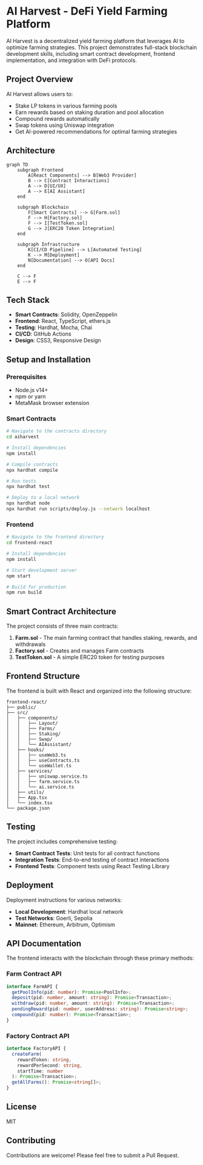 # AI Harvest - DeFi Yield Farming Platform

AI Harvest is a decentralized yield farming platform that leverages AI to optimize farming strategies. This project demonstrates full-stack blockchain development skills, including smart contract development, frontend implementation, and integration with DeFi protocols.

## Project Overview

AI Harvest allows users to:
- Stake LP tokens in various farming pools
- Earn rewards based on staking duration and pool allocation
- Compound rewards automatically
- Swap tokens using Uniswap integration
- Get AI-powered recommendations for optimal farming strategies

## Architecture

```mermaid
graph TD
    subgraph Frontend
        A[React Components] --> B[Web3 Provider]
        B --> C[Contract Interactions]
        A --> D[UI/UX]
        A --> E[AI Assistant]
    end
    
    subgraph Blockchain
        F[Smart Contracts] --> G[Farm.sol]
        F --> H[Factory.sol]
        F --> I[TestToken.sol]
        G --> J[ERC20 Token Integration]
    end
    
    subgraph Infrastructure
        K[CI/CD Pipeline] --> L[Automated Testing]
        K --> M[Deployment]
        N[Documentation] --> O[API Docs]
    end
    
    C --> F
    E --> F
```

## Tech Stack

- **Smart Contracts**: Solidity, OpenZeppelin
- **Frontend**: React, TypeScript, ethers.js
- **Testing**: Hardhat, Mocha, Chai
- **CI/CD**: GitHub Actions
- **Design**: CSS3, Responsive Design

## Setup and Installation

### Prerequisites

- Node.js v14+
- npm or yarn
- MetaMask browser extension

### Smart Contracts

```bash
# Navigate to the contracts directory
cd aiharvest

# Install dependencies
npm install

# Compile contracts
npx hardhat compile

# Run tests
npx hardhat test

# Deploy to a local network
npx hardhat node
npx hardhat run scripts/deploy.js --network localhost
```

### Frontend

```bash
# Navigate to the frontend directory
cd frontend-react

# Install dependencies
npm install

# Start development server
npm start

# Build for production
npm run build
```

## Smart Contract Architecture

The project consists of three main contracts:

1. **Farm.sol** - The main farming contract that handles staking, rewards, and withdrawals
2. **Factory.sol** - Creates and manages Farm contracts
3. **TestToken.sol** - A simple ERC20 token for testing purposes

## Frontend Structure

The frontend is built with React and organized into the following structure:

```
frontend-react/
├── public/
├── src/
│   ├── components/
│   │   ├── Layout/
│   │   ├── Farms/
│   │   ├── Staking/
│   │   ├── Swap/
│   │   └── AIAssistant/
│   ├── hooks/
│   │   ├── useWeb3.ts
│   │   ├── useContracts.ts
│   │   └── useWallet.ts
│   ├── services/
│   │   ├── uniswap.service.ts
│   │   ├── farm.service.ts
│   │   └── ai.service.ts
│   ├── utils/
│   ├── App.tsx
│   └── index.tsx
└── package.json
```

## Testing

The project includes comprehensive testing:

- **Smart Contract Tests**: Unit tests for all contract functions
- **Integration Tests**: End-to-end testing of contract interactions
- **Frontend Tests**: Component tests using React Testing Library

## Deployment

Deployment instructions for various networks:

- **Local Development**: Hardhat local network
- **Test Networks**: Goerli, Sepolia
- **Mainnet**: Ethereum, Arbitrum, Optimism

## API Documentation

The frontend interacts with the blockchain through these primary methods:

### Farm Contract API

```typescript
interface FarmAPI {
  getPoolInfo(pid: number): Promise<PoolInfo>;
  deposit(pid: number, amount: string): Promise<Transaction>;
  withdraw(pid: number, amount: string): Promise<Transaction>;
  pendingReward(pid: number, userAddress: string): Promise<string>;
  compound(pid: number): Promise<Transaction>;
}
```

### Factory Contract API

```typescript
interface FactoryAPI {
  createFarm(
    rewardToken: string,
    rewardPerSecond: string,
    startTime: number
  ): Promise<Transaction>;
  getAllFarms(): Promise<string[]>;
}
```

## License

MIT

## Contributing

Contributions are welcome! Please feel free to submit a Pull Request. 